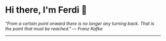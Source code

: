 <h1>Hi there, I'm Ferdi 👋</h1>

<p><em>
  "From a certain point onward there is no longer any turning back. That is the point that must be reached." — Franz Kafka
</em></p>

---
